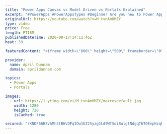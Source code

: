 ```yaml
---
title: "Power Apps Canvas vs Model Driven vs Portals Explained"
excerpt: "#PowerApps #PowerAppsTypes #Beginner Are you new to Power Apps?  Then this video is for you!  After you watch my video on \"How to Get Started with Power Apps\", this video is a good next step in that learning path.   I'll explain what Power Apps is and go over the three different types of Power Apps that"
originalUrl: https://youtube.com/watch?v=M_tvnAmHMZY
type: video
price: Free
length: PT18M
publishedDateTime: 2020-09-17T14:11:46Z
heat: 59

featuredContent: "<iframe width=\"800\" height=\"500\" frameborder=\"0\" src=\"https://www.youtube.com/embed/M_tvnAmHMZY\" allow=\"accelerometer; autoplay; encrypted-media; gyroscope; picture-in-picture\" allowfullscreen></iframe>"

provider:
  name: April Dunnam
  domain: aprildunnam.com

topics:
  - Power Apps
  - Portals

images:
  - url: https://i.ytimg.com/vi/M_tvnAmHMZY/maxresdefault.jpg
    width: 1280
    height: 720
    isCached: true

secured: "rKNDF66BZvhMh4tBWvDPqIOw1UZ2SyzgGLd9WfSoi8ulgtNdgqT6TOEvpHzqQVARihW94GzfF7XjILnCar0lmcnoJ1m2qymF79duk/lR8UM0BM8e4bHxolYYW1IqR4Sy8QuoFsu8r8bpO3Ns8nS4XKGIjs4I/AeosSkZ2InmPDFrCA73dL9l1eQGPoIdJ4oGSd9GqiYe04N90rgLSHudLvuZ2OCC3LEcaOi9tNOhFOzsX2RrI6TUOaSnqixRYyzP85/s5E/sk48mpELx3ar1PfmA/yiZvs6v2I7ckJDuETiOFFLqZFJHKb6VMPZ3EN/30ohGr35TqTym/ll20v8rS2DHTG1C1thJl02WTuQ5SrZzsZx4uGr3IjG66beE7ywXDD6OksBtu5J9H6IYqp43yf3zuB9yC7VjojE/xuxyCe0=;gEuYHgARl8WQwW3ilOtGiQ=="
---
```


